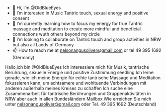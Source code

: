 - 👋 Hi, I’m @OldBlueEyes
- 👀 I’m interested in Music Tantric touch, sexual energy and positive consent
- 🌱 I’m currently learning how to focus my energy for true Tantric massage and meditation to create more mindful and beneficial connections wuth others beyond my circle
- 💞️ I’m looking to collaborate on Tantric touch and group activities in NRW but also all Lands of Germany
- 📫 How to reach me at nelsonangusoliver@gmail.com  or  tel 49 395 1692 (Germany)

Hallo,ich bin @OldBlueEyes
Ich interessiere mich für Musik, tantrische Berührung, sexuelle Energie und positive Zustimmung
seedling 
Ich lerne gerade, wie ich meine Energie für echte tantrische Massage und Meditation fokussieren kann, um achtsamere und wohltuende Verbindungen mit anderen außerhalb meines Kreises zu schaffen
Ich suche eine Zusammenarbeit für tantrische Berührungen und Gruppenaktivitäten in NRW aber auch in allen Bundesländern
Mailbox Wie erreichen Sie mich unter nelsonangusoliver@gmail.com oder Tel. 49 395 1692 (Deutschland)


<!---
OldBlueEyes/OldBlueEyes is a ✨ special ✨ repository because its `README.md` (this file) appears on your GitHub profile.
You can click the Preview link to take a look at your changes.
--->
